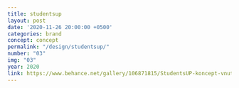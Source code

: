 ```yaml
---
title: studentsup
layout: post
date: '2020-11-26 20:00:00 +0500'
categories: brand
concept: concept
permalink: "/design/studentsup/"
number: "03"
img: "03"
year: 2020
link: https://www.behance.net/gallery/106871815/StudentsUP-koncept-vnutrennej-programmy-itmo
---
```

